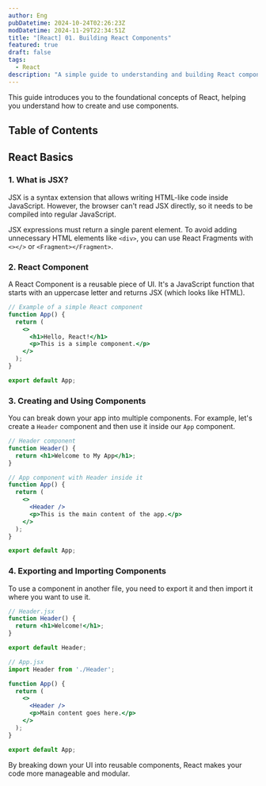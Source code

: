 ```yaml
---
author: Eng
pubDatetime: 2024-10-24T02:26:23Z
modDatetime: 2024-11-29T22:34:51Z
title: "[React] 01. Building React Components"
featured: true
draft: false
tags:
  - React
description: "A simple guide to understanding and building React components."
---
```


This guide introduces you to the foundational concepts of React, helping you understand how to create and use components.

## Table of Contents

## React Basics

### 1. What is JSX?

JSX is a syntax extension that allows writing HTML-like code inside JavaScript. However, the browser can't read JSX directly, so it needs to be compiled into regular JavaScript.

JSX expressions must return a single parent element. To avoid adding unnecessary HTML elements like `<div>`, you can use React Fragments with `<></>` or `<Fragment></Fragment>`.

### 2. React Component

A React Component is a reusable piece of UI. It's a JavaScript function that starts with an uppercase letter and returns JSX (which looks like HTML).

```jsx
// Example of a simple React component
function App() {
  return (
    <>
      <h1>Hello, React!</h1>
      <p>This is a simple component.</p>
    </>
  );
}

export default App;
```

### 3. Creating and Using Components

You can break down your app into multiple components. For example, let's create a `Header` component and then use it inside our `App` component.

```jsx
// Header component
function Header() {
  return <h1>Welcome to My App</h1>;
}

// App component with Header inside it
function App() {
  return (
    <>
      <Header />
      <p>This is the main content of the app.</p>
    </>
  );
}

export default App;
```

### 4. Exporting and Importing Components

To use a component in another file, you need to export it and then import it where you want to use it.

```jsx
// Header.jsx
function Header() {
  return <h1>Welcome!</h1>;
}

export default Header;

// App.jsx
import Header from './Header';

function App() {
  return (
    <>
      <Header />
      <p>Main content goes here.</p>
    </>
  );
}

export default App;
```

By breaking down your UI into reusable components, React makes your code more manageable and modular.
